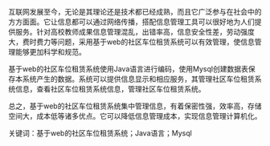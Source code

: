 互联网发展至今，无论是其理论还是技术都已经成熟，而且它广泛参与在社会中的方方面面。它让信息都可以通过网络传播，搭配信息管理工具可以很好地为人们提供服务。针对高校教师成果信息管理混乱，出错率高，信息安全性差，劳动强度大，费时费力等问题，采用基于web的社区车位租赁系统可以有效管理，使信息管理能够更加科学和规范。

基于web的社区车位租赁系统使用Java语言进行编码，使用Mysql创建数据表保存本系统产生的数据。系统可以提供信息显示和相应服务，其管理社区车位租赁系统信息，查看社区车位租赁系统信息，管理社区车位租赁系统。

总之，基于web的社区车位租赁系统集中管理信息，有着保密性强，效率高，存储空间大，成本低等诸多优点。它可以降低信息管理成本，实现信息管理计算机化。

关键词：基于web的社区车位租赁系统；Java语言；Mysql
